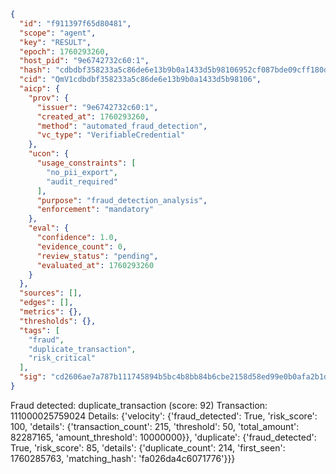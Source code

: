 ```json
{
  "id": "f911397f65d80481",
  "scope": "agent",
  "key": "RESULT",
  "epoch": 1760293260,
  "host_pid": "9e6742732c60:1",
  "hash": "cdbdbf358233a5c86de6e13b9b0a1433d5b98106952cf087bde09cff180ddb3d",
  "cid": "QmV1cdbdbf358233a5c86de6e13b9b0a1433d5b98106",
  "aicp": {
    "prov": {
      "issuer": "9e6742732c60:1",
      "created_at": 1760293260,
      "method": "automated_fraud_detection",
      "vc_type": "VerifiableCredential"
    },
    "ucon": {
      "usage_constraints": [
        "no_pii_export",
        "audit_required"
      ],
      "purpose": "fraud_detection_analysis",
      "enforcement": "mandatory"
    },
    "eval": {
      "confidence": 1.0,
      "evidence_count": 0,
      "review_status": "pending",
      "evaluated_at": 1760293260
    }
  },
  "sources": [],
  "edges": [],
  "metrics": {},
  "thresholds": {},
  "tags": [
    "fraud",
    "duplicate_transaction",
    "risk_critical"
  ],
  "sig": "cd2606ae7a787b111745894b5bc4b8bb84b6cbe2158d58ed99e0b0afa2b1d517"
}
```

Fraud detected: duplicate_transaction (score: 92)
Transaction: 111000025759024
Details: {'velocity': {'fraud_detected': True, 'risk_score': 100, 'details': {'transaction_count': 215, 'threshold': 50, 'total_amount': 82287165, 'amount_threshold': 10000000}}, 'duplicate': {'fraud_detected': True, 'risk_score': 85, 'details': {'duplicate_count': 214, 'first_seen': 1760285763, 'matching_hash': 'fa026da4c6071776'}}}
